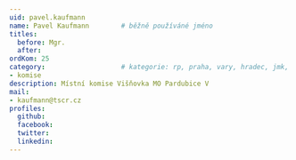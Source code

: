 ```yaml
---
uid: pavel.kaufmann
name: Pavel Kaufmann   		# běžně používáné jméno
titles:
  before: Mgr.
  after:
ordKom: 25
category:             		# kategorie: rp, praha, vary, hradec, jmk, senat
- komise
description: Místní komise Višňovka MO Pardubice V
mail:
- kaufmann@tscr.cz
profiles:
  github:
  facebook:
  twitter:
  linkedin:
---
```

